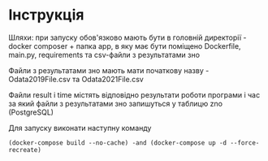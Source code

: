 # Інструкція

Шляхи: при запуску обов'язково мають бути в головній директорії - docker composer + папка app,
в яку має бути поміщено Dockerfile, main.py, requirements та csv-файли з результатами зно

Файли з результатами зно мають мати початкову назву - Odata2019File.csv та Odata2021File.csv

Файли result і time містять відповідно результати роботи програми і час за який файли 
з результатами зно запишуться у таблицю zno (PostgreSQL)

Для запуску виконати наступну команду

```bach
(docker-compose build --no-cache) -and (docker-compose up -d --force-recreate)
```
